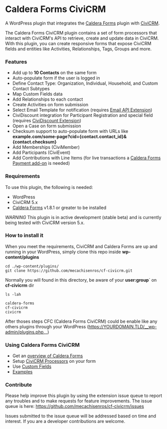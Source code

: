 # Caldera Forms CiviCRM

A WordPress plugin that integrates the [Caldera Forms](https://wordpress.org/plugins/caldera-forms/ "Caldera Forms WordPress plugin") plugin with [CiviCRM](https://civicrm.org/ "Open Source CRM").

The Caldera Forms CiviCRM plugin contains a set of form processors that interact with CiviCRM's API to retrieve, create and update data in CiviCRM. With this plugin, you can create responsive forms that expose CiviCRM fields and entities like Activities, Relationships, Tags, Groups and more.

### Features

* Add up to **10 Contacts** on the same form
* Auto-populate form if the user is logged in
* Define Contact Type: Organization, Individual, Household, and Custom Contact Subtypes
* Map Custom Fields data
* Add Relationships to each contact
* Create Activities on form submission
* Select Email Template for notification (requires [Email API Extension](https://civicrm.org/extensions/e-mail-api))
* CiviDiscount integration for Participant Registration and special field (requires [CiviDiscount Extension](https://civicrm.org/extensions/cividiscount))
* Open a Case on form submission
* Checksum support to auto-populate form with URLs like **example.com/some-page?cid={contact.contact_id}&{contact.checksum}**
* Add Memberships (CiviMember)
* Add Participants (CiviEvent)
* Add Contributions with Line Items (for live transactions a [Caldera Forms Payment add-on](https://calderaforms.com/caldera-forms-add-ons/#/payment) is needed)

### Requirements

To use this plugin, the following is needed:

* WordPress
* CiviCRM 5.x
* [Caldera Forms](https://wordpress.org/plugins/caldera-forms/ "Caldera Forms WordPress plugin") v1.8.1 or greater to be installed

*WARNING* This plugin is in active development (stable beta) and is currently being tested with CiviCRM version 5.x.

### How to install it

When you meet the requirements, CiviCRM and Caldera Forms are up and running in your WordPress, simply clone this repo inside __wp-content/plugins__

````
cd ./wp-content/plugins/
git clone https://github.com/mecachisenros/cf-civicrm.git
````

Normally you will found in this directory, be aware of your __user:group__` on __cf-civicrm__ dir

````
ls -lah

caldera-forms
cf-civicrm
civicrm
````

After thoses steps CFC (Caldera Forms CiviCRM) could be enable like any others plugins through your WordPress (https://YOURDOMAIN.TLD/__wp-admin/plugins.php__)

### Using Caldera Forms CiviCRM

* Get an [overview of Caldera Forms](/docs/overview.md)
* Setup [CiviCRM Processors](/docs/processors.md) on your form
* Use [Custom Fields](/docs/custom-fields.md)
* [Examples](/docs/examples.md)

### Contribute

Please help improve this plugin by using the extension issue queue to report any troubles and to make requests for feature improvements. The issue queue is here: https://github.com/mecachisenros/cf-civicrm/issues

Issues submitted to the issue queue will be addressed based on time and interest. If you are a developer contributions are welcome.

